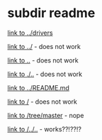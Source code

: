 # subdir readme

[link to ../drivers](../drivers)

[link to ../](../) - does not work

[link to ..](..) - does not work

[link to ./..](./..) - does not work

[link to ../README.md](../README.md)

[link to /](/) - does not work

[link to /tree/master](/tree/master) - nope

[link to /../..](/../..) - works??!??!?
